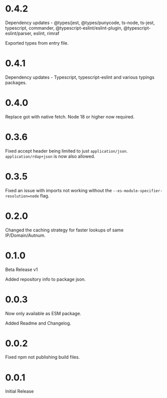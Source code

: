 # 0.4.2

Dependency updates - @types/jest, @types/punycode, ts-node, ts-jest, typescript, commander, @typescript-eslint/eslint-plugin, @typescript-eslint/parser, eslint, rimraf

Exported types from entry file.

# 0.4.1

Dependency updates - Typescript, typescript-eslint and various typings packages.

# 0.4.0

Replace got with native fetch.
Node 18 or higher now required.

# 0.3.6

Fixed accept header being limited to just `application/json`. `application/rdap+json` is now also allowed.

# 0.3.5

Fixed an issue with imports not working without the `--es-module-specifier-resolution=node` flag.

# 0.2.0

Changed the caching strategy for faster lookups of same IP/Domain/Autnum.

# 0.1.0

Beta Release v1

Added repository info to package json.

# 0.0.3

Now only available as ESM package.

Added Readme and Changelog.

# 0.0.2

Fixed npm not publishing build files.

# 0.0.1

Initial Release
